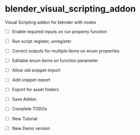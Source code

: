 # blender_visual_scripting_addon
Visual Scripting addon for blender with nodes

- [ ] Enable required inputs on run property function
- [ ] Run script register, unregister

- [ ] Correct outputs for multiple items on enum properties
- [ ] Editable enum items on function parameter

- [ ] Allow old snippet import
- [ ] Add snippet export

- [ ] Export for asset folders
- [ ] Save Addon

- [ ] Complete TODOs

- [ ] New Tutorial
- [ ] New Demo version